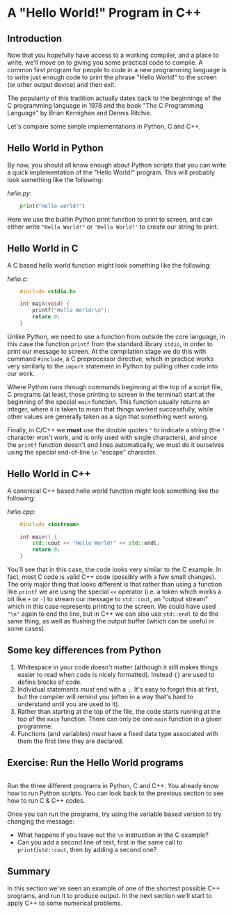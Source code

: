 # A "Hello World!" Program in C++

## Introduction

Now that you hopefully have access to a working compiler, and a place to write, we'll move on to giving you some practical code to compile. A common first program for people to code in a new programming language is to write just enough code to print the phrase "Hello World!" to the screen (or other output device) and then exit.

The popularity of this tradition actually dates back to the beginnings of the C programming language in 1978 and the book "The C Programming Language" by Brian Kernighan and Dennis Ritchie.

Let's compare some simple implementations in Python, C and C++.

## Hello World in Python

By now, you should all know enough about Python scripts that you can write a quick implementation of the "Hello World!" program. This will probably look something like the following:

_hello.py_:
```python
    print("Hello world!")
```
Here we use the builtin Python print function to print to screen, and can either write `"Hello World!"` or `'Hello World!'` to create our string to print.     

## Hello World in C

A C based hello world function might look something like the following:

_hello.c_:
```c
    #include <stdio.h>

    int main(void) {
        printf("Hello World!\n");
        return 0;
    }
```

Unlike Python, we need to use a function from outside the core language, in this case the function `printf` from the standard library `stdio`, in order to print our message to screen. At the compilation stage we do this with command `#include`, a C preprocessor directive, which in practice works very similarly to the `import` statement in Python by pulling other code into our work.

Where Python runs through commands beginning at the top of a script file, C programs (at least, those printing to screen in the terminal) start at the beginning of the special `main` function. This function usually returns an integer, where `0` is taken to mean that things worked successfully, while other values are generally taken as a sign that something went wrong. 

Finally, in C/C++ we **must** use the double quotes `"` to indicate a string (the `'` character won't work, and is only used with single characters), and since the `printf` function doesn't end lines automatically, we must do it ourselves using the special end-of-line `\n` "escape" character.

## Hello World in C++

A canonical C++ based hello world function might look something like the following:

_hello.cpp_:
```c++
    #include <iostream>

    int main() {
        std::cout << "Hello World!" << std::endl; 
        return 0;
    }
```

You'll see that in this case, the code looks very similar to the C example. In fact, most C code is valid C++ code (possibly with a few small changes). The only major thing that looks different is that rather than using a function like `printf` we are using the special `<<` operator (i.e. a token which works a bit like `+` or `-`) to stream our message to `std::cout`, an "output stream" which in this case represents printing to the screen. We could have used `"\n"` again to end the line, but in C++ we can also use `std::endl` to do the same thing, as well as flushing the output buffer (which can be useful in some cases).

## Some key differences from Python

1. Whitespace in your code doesn't matter (although it still makes things easier to read when code is nicely formatted). Instead `{}` are used to define blocks of code.
2. Individual statements *must* end with a `;`. It's easy to forget this at first, but the compiler will remind you (often in a way that's hard to understand until you are used to it).
3. Rather than starting at the top of the file, the code starts running at the top of the `main` function. There can only be one `main` function in a given programme.
4. Functions (and variables) _must_ have a fixed data type associated with them the first time they are declared.


## Exercise: Run the Hello World programs
```{index} Exercises: Hello World
```

Run the three different programs in Python, C and C++. You already know how to run Python scripts. You can look back to the previous section to see how to run C & C++ codes.

Once you can run the programs, try using the variable based version to try changing the message:
- What happens if you leave out the `\n` instruction in the C example?
- Can you add a second line of text, first in the same call to `printf`/`std::cout`, then by adding a second one?


## Summary

In this section we've seen an example of one of the shortest possible C++ programs, and run it to produce output. In the next section we'll start to apply C++ to some numerical problems.
